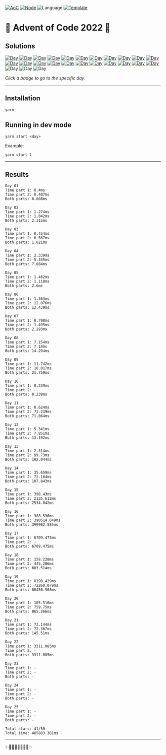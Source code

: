 <!-- Entries between SOLUTIONS and RESULTS tags are auto-generated -->

[![AoC](https://badgen.net/badge/AoC/2022/blue)](https://adventofcode.com/2022)
[![Node](https://badgen.net/badge/Node/v16.13.0+/blue)](https://nodejs.org/en/download/)
![Language](https://badgen.net/badge/Language/TypeScript/blue)
[![Template](https://badgen.net/badge/Template/aocrunner/blue)](https://github.com/caderek/aocrunner)

# 🎄 Advent of Code 2022 🎄

## Solutions

<!--SOLUTIONS-->

[![Day](https://badgen.net/badge/01/%E2%98%85%E2%98%85/green)](src/day01)
[![Day](https://badgen.net/badge/02/%E2%98%85%E2%98%85/green)](src/day02)
[![Day](https://badgen.net/badge/03/%E2%98%85%E2%98%85/green)](src/day03)
[![Day](https://badgen.net/badge/04/%E2%98%85%E2%98%85/green)](src/day04)
[![Day](https://badgen.net/badge/05/%E2%98%85%E2%98%85/green)](src/day05)
[![Day](https://badgen.net/badge/06/%E2%98%85%E2%98%85/green)](src/day06)
[![Day](https://badgen.net/badge/07/%E2%98%85%E2%98%85/green)](src/day07)
[![Day](https://badgen.net/badge/08/%E2%98%85%E2%98%85/green)](src/day08)
[![Day](https://badgen.net/badge/09/%E2%98%85%E2%98%85/green)](src/day09)
[![Day](https://badgen.net/badge/10/%E2%98%85%E2%98%86/yellow)](src/day10)
[![Day](https://badgen.net/badge/11/%E2%98%85%E2%98%85/green)](src/day11)
[![Day](https://badgen.net/badge/12/%E2%98%85%E2%98%85/green)](src/day12)
[![Day](https://badgen.net/badge/13/%E2%98%85%E2%98%85/green)](src/day13)
[![Day](https://badgen.net/badge/14/%E2%98%85%E2%98%85/green)](src/day14)
[![Day](https://badgen.net/badge/15/%E2%98%85%E2%98%85/green)](src/day15)
[![Day](https://badgen.net/badge/16/%E2%98%85%E2%98%85/green)](src/day16)
[![Day](https://badgen.net/badge/17/%E2%98%85%E2%98%86/yellow)](src/day17)
[![Day](https://badgen.net/badge/18/%E2%98%85%E2%98%85/green)](src/day18)
[![Day](https://badgen.net/badge/19/%E2%98%85%E2%98%85/green)](src/day19)
[![Day](https://badgen.net/badge/20/%E2%98%85%E2%98%85/green)](src/day20)
[![Day](https://badgen.net/badge/21/%E2%98%85%E2%98%85/green)](src/day21)
[![Day](https://badgen.net/badge/22/%E2%98%85%E2%98%86/yellow)](src/day22)
![Day](https://badgen.net/badge/23/%E2%98%86%E2%98%86/gray)
![Day](https://badgen.net/badge/24/%E2%98%86%E2%98%86/gray)
![Day](https://badgen.net/badge/25/%E2%98%86%E2%98%86/gray)

<!--/SOLUTIONS-->

_Click a badge to go to the specific day._

---

## Installation

```
yarn
```

## Running in dev mode

```
yarn start <day>
```

Example:

```
yarn start 1
```

---

## Results

<!--RESULTS-->

```
Day 01
Time part 1: 0.4ms
Time part 2: 0.407ms
Both parts: 0.808ms
```

```
Day 02
Time part 1: 1.274ms
Time part 2: 1.042ms
Both parts: 2.315ms
```

```
Day 03
Time part 1: 0.454ms
Time part 2: 0.567ms
Both parts: 1.021ms
```

```
Day 04
Time part 1: 2.339ms
Time part 2: 5.345ms
Both parts: 7.684ms
```

```
Day 05
Time part 1: 1.482ms
Time part 2: 1.118ms
Both parts: 2.6ms
```

```
Day 06
Time part 1: 1.363ms
Time part 2: 12.076ms
Both parts: 13.439ms
```

```
Day 07
Time part 1: 0.798ms
Time part 2: 1.495ms
Both parts: 2.293ms
```

```
Day 08
Time part 1: 7.154ms
Time part 2: 7.14ms
Both parts: 14.294ms
```

```
Day 09
Time part 1: 11.742ms
Time part 2: 10.017ms
Both parts: 21.759ms
```

```
Day 10
Time part 1: 0.239ms
Time part 2: -
Both parts: 0.239ms
```

```
Day 11
Time part 1: 0.624ms
Time part 2: 71.239ms
Both parts: 71.864ms
```

```
Day 12
Time part 1: 5.341ms
Time part 2: 7.851ms
Both parts: 13.192ms
```

```
Day 13
Time part 1: 2.314ms
Time part 2: 99.73ms
Both parts: 102.044ms
```

```
Day 14
Time part 1: 35.659ms
Time part 2: 72.184ms
Both parts: 107.843ms
```

```
Day 15
Time part 1: 398.43ms
Time part 2: 2135.612ms
Both parts: 2534.042ms
```

```
Day 16
Time part 1: 388.536ms
Time part 2: 390514.049ms
Both parts: 390902.585ms
```

```
Day 17
Time part 1: 6709.475ms
Time part 2: -
Both parts: 6709.475ms
```

```
Day 18
Time part 1: 158.228ms
Time part 2: 445.286ms
Both parts: 603.514ms
```

```
Day 19
Time part 1: 8190.429ms
Time part 2: 72260.079ms
Both parts: 80450.508ms
```

```
Day 20
Time part 1: 105.516ms
Time part 2: 759.75ms
Both parts: 865.266ms
```

```
Day 21
Time part 1: 73.144ms
Time part 2: 72.367ms
Both parts: 145.51ms
```

```
Day 22
Time part 1: 3311.085ms
Time part 2: -
Both parts: 3311.085ms
```

```
Day 23
Time part 1: -
Time part 2: -
Both parts: -
```

```
Day 24
Time part 1: -
Time part 2: -
Both parts: -
```

```
Day 25
Time part 1: -
Time part 2: -
Both parts: -
```

```
Total stars: 41/50
Total time: 485883.381ms
```

<!--/RESULTS-->

---

✨🎄🎁🎄🎅🎄🎁🎄✨